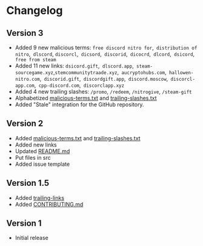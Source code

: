 # Changelog

## Version 3
- Added 9 new malicious terms: `free discord nitro for`,` distribution of nitro`,` dlscord`, `discorcl`,` dicsord`,` discorid`,` dicocrd`,` dlcord`,` dsicord`,` free from steam`
- Added 11 new links: `dsicord.gift`,` dlscord.app`,` steam-sourcegame.xyz`,`stemcommunitytraade.xyz`,` aucryptohubs.com`,` hallowen-nitro.com`,` discorid.gift`,` discordgift.app`,` discord.moscow`,` discorcl-app.com`,` cpp-discord.com`,` discorclapp.xyz`
- Added 4 new trailing slashes:  `/promo`, `/redeem`, `/nitrogive`, `/steam-gift`
- Alphabetized [malicious-terms.txt](./malicious-terms.txt) and [trailing-slashes.txt](trailing-slashes.txt)
- Added "Stale" integration for the GitHub repository.

## Version 2
- Added [malicious-terms.txt](./malicious-terms.txt) and [trailing-slashes.txt](./trailing-slashes)
- Added new links
- Updated [README.md](/README.md)
- Put files in src
- Added issue template

## Version 1.5
- Added [trailing-links](./trailing-links.txt)
- Added [CONTRIBUTING.md](/CONTRIBUTING.md)

## Version 1
- Initial release

